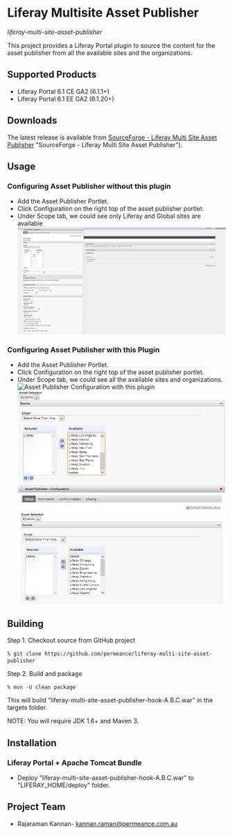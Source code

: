 # Liferay Multisite Asset Publisher

*liferay-multi-site-asset-publisher*

This project provides a Liferay Portal plugin to source the content for the asset publisher from all the available sites and the organizations.


## Supported Products

* Liferay Portal 6.1 CE GA2 (6.1.1+)
* Liferay Portal 6.1 EE GA2 (6.1.20+)


## Downloads

The latest release is available from [SourceForge - Liferay Multi Site Asset Publisher](https://sourceforge.net/projects/permeance-apps/files/liferay-multi-site-asset-publisher/releases) "SourceForge - Liferay Multi Site Asset Publisher").


## Usage

### Configuring Asset Publisher without this plugin
* Add the Asset Publisher Portlet.
* Click Configuration on the right top of the asset publisher portlet.
* Under Scope tab, we could see only Liferay and Global sites are available
![Asset Publisher Configuration without this plugin](/docs/images/liferay-multi-site-asset-publisher-without-hook.png "Asset Publisher Configuration without Plugin")

### Configuring Asset Publisher with this Plugin
* Add the Asset Publisher Portlet.
* Click Configuration on the right top of the asset publisher portlet.
* Under Scope tab, we could see all the available sites and organizations.
![Asset Publisher Configuration with this plugin](/docs/images/liferay-multi-site-asset-publisher-without.png "Asset Publisher Configuration with Plugin")
![Asset Publisher Configuration - all available sites](/docs/images/liferay-multi-site-asset-publisher-sites-available.png "Asset Publisher Configuration - all available sites")
![Asset Publisher Configuration - all available organizations](/docs/images/liferay-multi-site-asset-publisher-org.png "Asset Publisher Configuration - all available organizations")


## Building

Step 1. Checkout source from GitHub project

    % git clone https://github.com/permeance/liferay-multi-site-asset-publisher

Step 2. Build and package

    % mvn -U clean package

This will build "liferay-multi-site-asset-publisher-hook-A.B.C.war" in the targets folder.

NOTE: You will require JDK 1.6+ and Maven 3.


## Installation

### Liferay Portal + Apache Tomcat Bundle

* Deploy "liferay-multi-site-asset-publisher-hook-A.B.C.war" to "LIFERAY_HOME/deploy" folder.


## Project Team

* Rajaraman Kannan- kannan.raman@permeance.com.au
